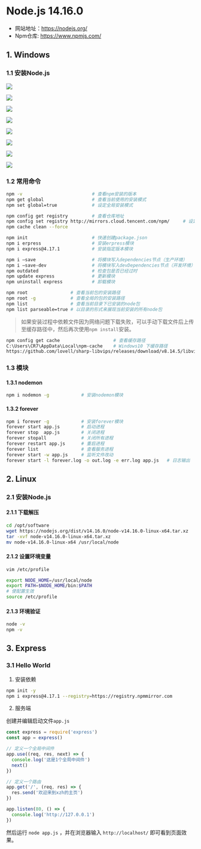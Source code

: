 
#  Node.js 14.16.0

- 网站地址：https://nodejs.org/
- Npm仓库: https://www.npmjs.com/

## 1. Windows

### 1.1 安装Node.js

![](../../assets/_images/deploy/node/1.png)

![](../../assets/_images/deploy/node/2.png)

![](../../assets/_images/deploy/node/3.png)

![](../../assets/_images/deploy/node/4.png)

![](../../assets/_images/deploy/node/5.png)

![](../../assets/_images/deploy/node/6.png)

![](../../assets/_images/deploy/node/7.png)

![](../../assets/_images/deploy/node/8.png)


### 1.2 常用命令

```bash
npm -v                          # 查看npm安装的版本
npm get global                  # 查看当前使用的安装模式
npm set global=true             # 设定全局安装模式

npm config get registry         # 查看仓库地址
npm config set registry http://mirrors.cloud.tencent.com/npm/     # 设定全局仓库地址
npm cache clean --force

npm init                        # 快速创建package.json
npm i erpress                   # 安装erpress模块
npm i express@4.17.1            # 安装指定版本模块

npm i –save                     # 将模块写入dependencies节点（生产环境）
npm i –save-dev                 # 将模块写入devDependencies节点（开发环境）
npm outdated                    # 检查包是否已经过时
npm update express              # 更新模块
npm uninstall express           # 卸载模块

npm root                # 查看当前包的安装路径
npm root -g             # 查看全局的包的安装路径
npm list                # 查看当前目录下已安装的node包
npm list parseable=true # 以目录的形式来展现当前安装的所有node包
```

> 如果安装过程中依赖文件因为网络问题下载失败，可以手动下载文件后上传至缓存路径中，然后再次使用`npm install`安装。 

```bash
npm config get cache                    # 查看缓存路径
C:\Users\CR7\AppData\Local\npm-cache    # Windows10 下缓存路径
https://github.com/lovell/sharp-libvips/releases/download/v8.14.5/libvips-8.14.5-win32-x64.tar.br
```



### 1.3 模块

#### 1.3.1 nodemon

```bash
npm i nodemon -g            # 安装nodemon模块
```

#### 1.3.2 forever

```bash
npm i forever -g            # 安装forever模块
forever start app.js        # 启动进程
forever stop  app.js        # 关闭进程
forever stopall             # 关闭所有进程
forever restart app.js      # 重启进程
forever list                # 查看服务进程
forever start -w app.js     # 监听文件改动
forever start -l forever.log -o out.log -e err.log app.js   # 日志输出
```

## 2. Linux

### 2.1 安装Node.js

#### 2.1.1 下载解压

```bash
cd /opt/software
wget https://nodejs.org/dist/v14.16.0/node-v14.16.0-linux-x64.tar.xz
tar -xvf node-v14.16.0-linux-x64.tar.xz
mv node-v14.16.0-linux-x64 /usr/local/node
```

#### 2.1.2 设置环境变量

```bash
vim /etc/profile
```

```bash
export NODE_HOME=/usr/local/node
export PATH=$NODE_HOME/bin:$PATH
# 使配置生效
source /etc/profile     
```

#### 2.1.3 环境验证

```bash
node -v
npm -v
```



## 3. Express

### 3.1 Hello World

1. 安装依赖

```bash
npm init -y
npm i express@4.17.1 --registry=https://registry.npmmirror.com
```

2. 服务端

创建并编辑启动文件`app.js`

```js
const express = require('express')
const app = express()

// 定义一个全局中间件
app.use((req, res, next) => {
  console.log('这是1个全局中间件')
  next()
})

// 定义一个路由
app.get('/', (req, res) => {
  res.send('欢迎来到xzh的主页')
})

app.listen(80, () => {
  console.log('http://127.0.0.1')
})
```

然后运行 `node app.js` ，并在浏览器输入 `http://localhost/` 即可看到页面效果。